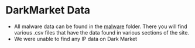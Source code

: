 # DarkMarket Data
* All malware data can be found in the [malware](malware) folder. There you will find various .csv files that have the data found in various sections of the site.
* We were unable to find any IP data on Dark Market
